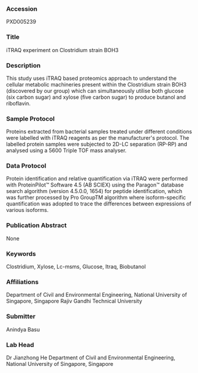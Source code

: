 ### Accession
PXD005239

### Title
iTRAQ experiment on Clostridium strain BOH3

### Description
This study uses iTRAQ based proteomics approach to understand the cellular metabolic machineries present within the Clostridium strain BOH3 (discovered by our group) which can simultaneously utilise both glucose (six carbon sugar) and xylose (five carbon sugar) to produce butanol and riboflavin.

### Sample Protocol
Proteins extracted from bacterial samples treated under different conditions were labelled with iTRAQ reagents as per the manufacturer's protocol. The labelled protein samples were subjected to 2D-LC separation (RP-RP) and analysed using a 5600 Triple TOF mass analyser.

### Data Protocol
Protein identification and relative quantification via iTRAQ were performed with ProteinPilot™ Software 4.5 (AB SCIEX) using the Paragon™ database search algorithm (version 4.5.0.0, 1654) for peptide identification, which was further processed by Pro GroupTM algorithm where isoform-specific quantification was adopted to trace the differences between expressions of various isoforms.

### Publication Abstract
None

### Keywords
Clostridium, Xylose, Lc-msms, Glucose, Itraq, Biobutanol

### Affiliations
Department of Civil and Environmental Engineering, National University of Singapore, Singapore
Rajiv Gandhi Technical University

### Submitter
Anindya Basu

### Lab Head
Dr Jianzhong He
Department of Civil and Environmental Engineering, National University of Singapore, Singapore


